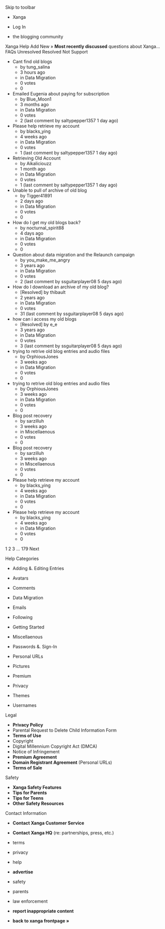 Skip to toolbar

*   Xanga

*   Log In

*   the blogging community

Xanga Help Add New » **Most recently discussed** questions about Xanga… FAQs Unresolved Resolved Not Support

*   Cant find old blogs
    *   by tung\_salina
    *   3 hours ago
    *   in Data Migration
    *   0 votes
    *   0
*   Emailed Eugenia about paying for subscription
    *   by Blue\_Moon1
    *   3 months ago
    *   in Data Migration
    *   0 votes
    *   2 (last comment by saltypepper1357 1 day ago)
*   Please help retrieve my account
    *   by blacks\_ying
    *   4 weeks ago
    *   in Data Migration
    *   0 votes
    *   1 (last comment by saltypepper1357 1 day ago)
*   Retrieving Old Account
    *   by Aikaliciouzz
    *   1 month ago
    *   in Data Migration
    *   0 votes
    *   1 (last comment by saltypepper1357 1 day ago)
*   Unable to pull of archive of old blog
    *   by Tigger41891
    *   2 days ago
    *   in Data Migration
    *   0 votes
    *   0
*   How do I get my old blogs back?
    *   by nocturnal\_spirit88
    *   4 days ago
    *   in Data Migration
    *   0 votes
    *   0
*   Question about data migration and the Relaunch campaign
    *   by you\_make\_me\_angry
    *   3 years ago
    *   in Data Migration
    *   0 votes
    *   2 (last comment by ssguitarplayer08 5 days ago)
*   How do I download an archive of my old blog?
    *   \[Resolved\] by thibault
    *   2 years ago
    *   in Data Migration
    *   0 votes
    *   31 (last comment by ssguitarplayer08 5 days ago)
*   how can i access my old blogs
    *   \[Resolved\] by e\_e
    *   3 years ago
    *   in Data Migration
    *   0 votes
    *   3 (last comment by ssguitarplayer08 5 days ago)
*   trying to retrive old blog entries and audio files
    *   by OrphiousJones
    *   3 weeks ago
    *   in Data Migration
    *   0 votes
    *   0
*   trying to retrive old blog entries and audio files
    *   by OrphiousJones
    *   3 weeks ago
    *   in Data Migration
    *   0 votes
    *   0
*   Blog post recovery
    *   by sarzilluh
    *   3 weeks ago
    *   in Miscellaenous
    *   0 votes
    *   0
*   Blog post recovery
    *   by sarzilluh
    *   3 weeks ago
    *   in Miscellaenous
    *   0 votes
    *   0
*   Please help retrieve my account
    *   by blacks\_ying
    *   4 weeks ago
    *   in Data Migration
    *   0 votes
    *   0
*   Please help retrieve my account
    *   by blacks\_ying
    *   4 weeks ago
    *   in Data Migration
    *   0 votes
    *   0

1 2 3 ... 179 Next

Help Categories

*   Adding &. Editing Entries
*   Avatars
*   Comments
*   Data Migration
*   Emails
*   Following
*   Getting Started
*   Miscellaenous

*   Passwords &. Sign-In
*   Personal URLs
*   Pictures
*   Premium
*   Privacy
*   Themes
*   Usernames

Legal

*   **Privacy Policy**
*   Parental Request to Delete Child Information Form
*   **Terms of Use**
*   Copyright
*   Digital Millennium Copyright Act (DMCA)
*   Notice of Infringement
*   **Premium Agreement**
*   **Domain Registrant Agreement** (Personal URLs)
*   **Terms of Sale**

Safety

*   **Xanga Safety Features**
*   **Tips for Parents**
*   **Tips for Teens**
*   **Other Safety Resources**

Contact Information

*   **Contact Xanga Customer Service**
*   **Contact Xanga HQ** (re: partnerships, press, etc.)

*   terms
*   privacy
*   help
*   **advertise**

*   safety
*   parents
*   law enforcement
*   **report inappropriate content**

*   **back to xanga frontpage »**